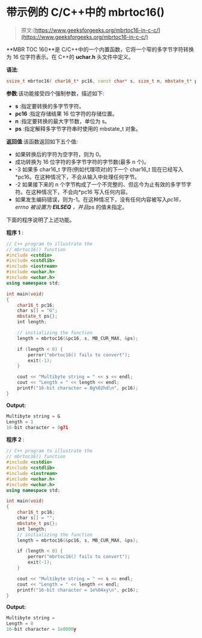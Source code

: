 # 带示例的 C/C++中的 mbrtoc16()

> 原文:[https://www.geeksforgeeks.org/mbrtoc16-in-c-c/](https://www.geeksforgeeks.org/mbrtoc16-in-c-c/)

**MBR TOC 16()**是 C/C++中的一个内置函数，它将一个窄的多字节字符转换为 16 位字符表示。在 C++的 **uchar.h** 头文件中定义。

**语法**:

```cpp
ssize_t mbrtoc16( char16_t* pc16, const char* s, size_t n, mbstate_t* ps);
```

**参数**:该功能接受四个强制参数，描述如下:

*   **s** :指定要转换的多字节字符。
*   **pc16** :指定存储结果 16 位字符的存储位置。
*   **n** :指定要转换的最大字节数，单位为 s。
*   **ps** :指定解释多字节字符串时使用的 mbstate_t 对象。

**返回值**:该函数返回如下五个值:

*   如果转换后的字符为空字符，则为 0。
*   成功转换为 16 位字符的多字节字符的字节数(最多 n 个)。
*   -3 如果多 char16_t 字符(例如代理项对)的下一个 char16_t 现在已经写入*pc16。在这种情况下，不会从输入中处理任何字节。
*   -2 如果接下来的 n 个字节构成了一个不完整的、但迄今为止有效的多字节字符。在这种情况下，不会向*pc16 写入任何内容。
*   如果发生编码错误，则为-1。在这种情况下，没有任何内容被写入*pc16，errno 被设置为 **EILSEQ** ，并且*ps 的值未指定。

下面的程序说明了上述功能。

**程序 1** :

```cpp
// C++ program to illustrate the
// mbrtoc16() function
#include <cstdio>
#include <cstdlib>
#include <iostream>
#include <uchar.h>
#include <wchar.h>
using namespace std;

int main(void)
{
    char16_t pc16;
    char s[] = "G";
    mbstate_t ps{};
    int length;

    // initializing the function
    length = mbrtoc16(&pc16, s, MB_CUR_MAX, &ps);

    if (length < 0) {
        perror("mbrtoc16() fails to convert");
        exit(-1);
    }

    cout << "Multibyte string = " << s << endl;
    cout << "Length = " << length << endl;
    printf("16-bit character = 0g%02hd\n", pc16);
}
```

**Output:**

```cpp
Multibyte string = G
Length = 1
16-bit character = 0g71

```

**程序 2** :

```cpp
// C++ program to illustrate the
// mbrtoc16() function
#include <cstdio>
#include <cstdlib>
#include <iostream>
#include <uchar.h>
#include <wchar.h>
using namespace std;

int main(void)
{
    char16_t pc16;
    char s[] = "";
    mbstate_t ps{};
    int length;
    // initializing the function
    length = mbrtoc16(&pc16, s, MB_CUR_MAX, &ps);

    if (length < 0) {
        perror("mbrtoc16() fails to convert");
        exit(-1);
    }

    cout << "Multibyte string = " << s << endl;
    cout << "Length = " << length << endl;
    printf("16-bit character = 1e%04xy\n", pc16);
}
```

**Output:**

```cpp
Multibyte string = 
Length = 0
16-bit character = 1e0000y

```